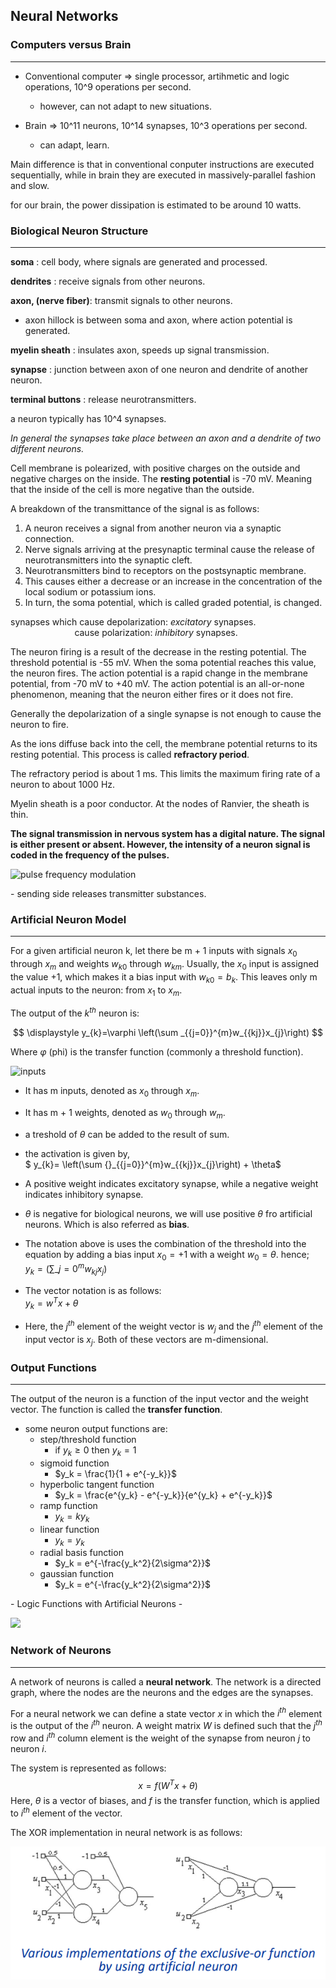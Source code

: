## Neural Networks ##

### Computers versus Brain ###
----
 * Conventional computer => single processor, artihmetic and logic operations, 10^9 operations per second.
     - however, can not adapt to new situations.


 * Brain => 10^11 neurons, 10^14 synapses, 10^3 operations per second.
     - can adapt, learn. 

 Main difference is that in conventional conputer instructions are executed sequentially, while in brain they are executed in massively-parallel fashion and slow.

for our brain, the power dissipation is estimated to be around 10 watts.

### Biological Neuron Structure ### 
-----

**soma** : cell body, where signals are generated and processed.

**dendrites** : receive signals from other neurons.

**axon, (nerve fiber)**: transmit signals to other neurons.
 - axon hillock is between soma and axon, where action potential is generated.

**myelin sheath** : insulates axon, speeds up signal transmission.

**synapse** : junction between axon of one neuron and dendrite of another neuron.

**terminal buttons** : release neurotransmitters.

a neuron typically has 10^4 synapses.

*In general the synapses take place between an axon and a dendrite of two different neurons.*

Cell membrane is polearized, with positive charges on the outside and negative charges on the inside. The **resting potential** is -70 mV. Meaning that the inside of the cell is more negative than the outside.

A breakdown of the transmittance of the signal is as follows:
1. A neuron receives a signal from another neuron via a synaptic connection.
2. Nerve signals arriving at the presynaptic terminal cause the release of neurotransmitters into the synaptic cleft.
3. Neurotransmitters bind to receptors on the postsynaptic membrane.
4. This causes either a decrease or an increase in the concentration of the local sodium or potassium ions.
5. In turn, the soma potential, which is called graded potential, is changed.

synapses which cause depolarization: *excitatory* synapses.  
&nbsp; &nbsp; &nbsp; &nbsp; &nbsp; &nbsp; &nbsp; &nbsp; &nbsp; &nbsp; &nbsp; &nbsp; &nbsp; cause polarization: *inhibitory* synapses.

The neuron firing is a result of the decrease in the resting potential. The threshold potential is -55 mV. When the soma potential reaches this value, the neuron fires. The action potential is a rapid change in the membrane potential, from -70 mV to +40 mV. The action potential is an all-or-none phenomenon, meaning that the neuron either fires or it does not fire.

Generally the depolarization of a single synapse is not enough to cause the neuron to fire.

As the ions diffuse back into the cell, the membrane potential returns to its resting potential. This process is called **refractory period**.

The refractory period is about 1 ms. This limits the maximum firing rate of a neuron to about 1000 Hz.

Myelin sheath is a poor conductor. At the nodes of Ranvier, the sheath is thin.

**The signal transmission in nervous system has a digital nature. The signal is either present or absent. However, the intensity of a neuron signal is coded in the frequency of the pulses.**

![pulse frequency modulation](https://upload.wikimedia.org/wikipedia/commons/b/b4/NeuralMassSimulation.png)

 \- sending side releases transmitter substances.

### Artificial Neuron Model ###
-----
For a given artificial neuron k, let there be m + 1 inputs with signals $x_0$ through $x_m$ and weights $w_{k0}$ through $w_{km}$. Usually, the $x_0$ input is assigned the value +1, which makes it a bias input with $w_{k0} = b_k$. This leaves only m actual inputs to the neuron: from $x_1$ to $x_m$.

The output of the $k^{th}$ neuron is:

$$
\displaystyle y_{k}=\varphi \left(\sum _{{j=0}}^{m}w_{{kj}}x_{j}\right)
$$


Where 
$\varphi$  (phi) is the transfer function (commonly a threshold function).

![inputs](https://upload.wikimedia.org/wikipedia/commons/b/b0/Artificial_neuron.png)

 * It has m inputs, denoted as $x_0$ through $x_m$.
 * It has m + 1 weights, denoted as $w_0$ through $w_m$.
 * a treshold of $\theta$ can be added to the result of sum.
 * the activation is given by,  
    $ y_{k}= \left(\sum {}\_{{j=0}}^{m}w_{{kj}}x_{j}\right) + \theta$
 * A positive weight indicates excitatory synapse, while a negative weight indicates inhibitory synapse.

 * $\theta$ is negative for biological neurons, we will use positive $\theta$ fro artificial neurons. Which is also referred as **bias**.

 * The notation above is uses the combination of the threshold into the equation by adding a bias input $x_0 = +1$ with a weight $w_0 = \theta$. hence;  
    $y_{k}= \left(\sum {}\_{j=0}^{m} w_{{kj}}x_{j}\right)$
 * The vector notation is as follows:  
    $y_{k} = w^Tx + \theta$
 * Here, the $j^{th}$ element of the weight vector is $w_j$ and the $j^{th}$ element of the input vector is $x_j$. Both of these vectors are m-dimensional.

### Output Functions ###
-----
 The output of the neuron is a function of the input vector and the weight vector. The function is called the **transfer function**.

*  some neuron output functions are:
     - step/threshold function
        - if $y_k \geq 0$ then $y_k = 1$
     - sigmoid function
        - $y_k = \frac{1}{1 + e^{-y_k}}$
     - hyperbolic tangent function
        - $y_k = \frac{e^{y_k} - e^{-y_k}}{e^{y_k} + e^{-y_k}}$
     - ramp function
        - $y_k = ky_k$
     - linear function
        - $y_k = y_k$
     - radial basis function
        - $y_k = e^{-\frac{y_k^2}{2\sigma^2}}$
     - gaussian function
        - $y_k = e^{-\frac{y_k^2}{2\sigma^2}}$

 \- Logic Functions with Artificial Neurons -

 ![](https://www.researchgate.net/publication/333678544/figure/fig2/AS:768431922094081@1560219855521/Artificial-neurons-are-models-that-demonstrate-the-way-in-which-a-neuron-is-able-to.png)

### Network of Neurons ###
-----
A network of neurons is called a **neural network**. The network is a directed graph, where the nodes are the neurons and the edges are the synapses.

For a neural network we can define a state vector $x$ in which the $i^{th}$ element is the output of the $i^{th}$ neuron. A weight matrix $W$ is defined such that the $j^{th}$ row and $i^{th}$ column element is the weight of the synapse from neuron $j$ to neuron $i$.

The system is represented as follows:
    $$x = f(W^Tx + \theta)$$
Here, $\theta$ is a vector of biases, and $f$ is the transfer function, which is applied to $i^{th}$ element of the vector.

The XOR implementation in neural network is as follows:

![XOR](figures/xor.png)






